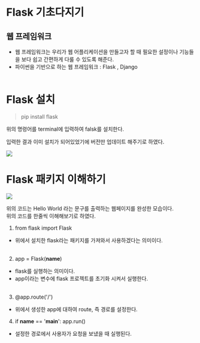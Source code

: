 # Flask 기초다지기  

## 웹 프레임워크 

- 웹 프레임워크는 우리가 웹 어플리케이션을 만들고자 할 때 필요한 설정이나 기능들을 보다 쉽고 간편하게 다룰 수 있도록 해준다.
- 파이썬을 기반으로 하는 웹 프레임워크  : Flask , Django 
<br><br>

# Flask 설치

>pip install flask

위의 명령어를 terminal에 입력하여 falsk를 설치한다. 

입력한 결과 이미 설치가 되어있었기에 버전만 업데이트 해주기로 하였다.  

![](\img\1.png)

# Flask 패키지 이해하기

![](\img\2.png)

위의 코드는 Hello World 라는 문구를 출력하는 웹페이지를 완성한 모습이다.  
위의 코드를 한줄씩 이해해보기로 하였다.

1. from flask import Flask  
- 위에서 설치한 flask라는 패키지를 가져와서 사용하겠다는 의미이다.<br><br>  
2. app = Flask(__name__)  
- flask를 실행하는 의미이다.
- app이라는 변수에 flask 프로젝트를 초기화 시켜서 실행한다.
<br><br>  

3. @app.route('/')  
- 위에서 생성한 app에 대하여 route, 즉 경로를 설정한다.  

4. if __name__ == '__main__':
    app.run()  
- 설정한 경로에서 사용자가 요청을 보냈을 때 실행된다.



